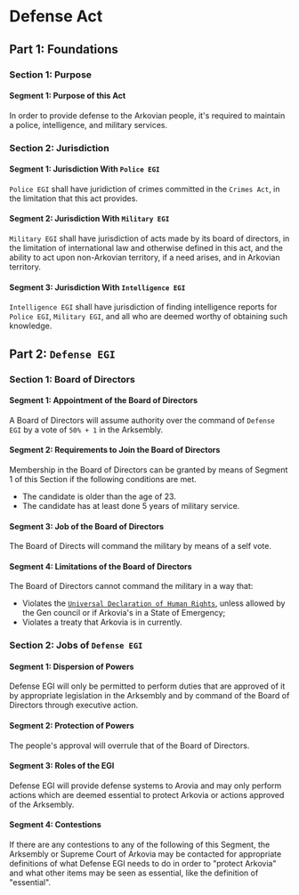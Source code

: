 # Defense Act

## Part 1: Foundations
### Section 1: Purpose
#### Segment 1: Purpose of this Act
In order to provide defense to the Arkovian people, it's required to maintain a police, intelligence, and military services.

### Section 2: Jurisdiction
#### Segment 1: Jurisdiction With `Police EGI`
`Police EGI` shall have juridiction of crimes committed in the `Crimes Act`, in the limitation that this act provides.

#### Segment 2: Jurisdiction With `Military EGI`
`Military EGI` shall have jurisdiction of acts made by its board of directors, in the limitation of international law and otherwise defined in this act, and the ability to act upon non-Arkovian territory, if a need arises, and in Arkovian territory.

#### Segment 3: Jurisdiction With `Intelligence EGI`
`Intelligence EGI` shall have jurisdiction of finding intelligence reports for `Police EGI`, `Military EGI`, and all who are deemed worthy of obtaining such knowledge.

## Part 2: `Defense EGI`
### Section 1: Board of Directors
#### Segment 1: Appointment of the Board of Directors
A Board of Directors will assume authority over the command of `Defense EGI` by a vote of `50% + 1` in the Arksembly.

#### Segment 2: Requirements to Join the Board of Directors
Membership in the Board of Directors can be granted by means of Segment 1 of this Section if the following conditions are met.
- The candidate is older than the age of 23.
- The candidate has at least done 5 years of military service.

#### Segment 3: Job of the Board of Directors
The Board of Directs will command the military by means of a self vote.

#### Segment 4: Limitations of the Board of Directors
The Board of Directors cannot command the military in a way that:
- Violates the [`Universal Declaration of Human Rights`](https://www.ohchr.org/EN/UDHR/Documents/UDHR_Translations/eng.pdf), unless allowed by the Gen council or if Arkovia's in a State of Emergency;
- Violates a treaty that Arkovia is in currently.


### Section 2: Jobs of `Defense EGI`
#### Segment 1: Dispersion of Powers
Defense EGI will only be permitted to perform duties that are approved of it by appropriate legislation in the Arksembly and by command of the Board of Directors through executive action.

#### Segment 2: Protection of Powers
The people's approval will overrule that of the Board of Directors.

#### Segment 3: Roles of the EGI
Defense EGI will provide defense systems to Arovia and may only perform actions which are deemed essential to protect Arkovia or actions approved of the Arksembly.

#### Segment 4: Contestions
If there are any contestions to any of the following of this Segment, the Arksembly or Supreme Court of Arkovia may be contacted for appropriate definitions of what Defense EGI needs to do in order to "protect Arkovia" and what other items may be seen as essential, like the definition of "essential".
